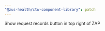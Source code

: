 ```yaml
---
"@zus-health/ctw-component-library": patch
---
```


Show request records button in top right of ZAP

